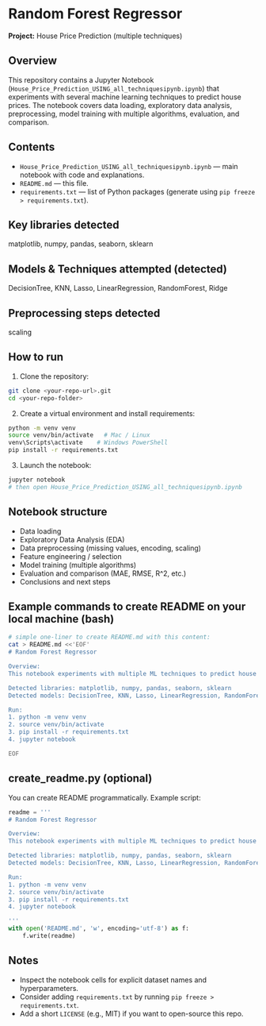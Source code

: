 # Random Forest Regressor

**Project:** House Price Prediction (multiple techniques)

## Overview
This repository contains a Jupyter Notebook (`House_Price_Prediction_USING_all_techniquesipynb.ipynb`) that experiments with several machine learning techniques to predict house prices. The notebook covers data loading, exploratory data analysis, preprocessing, model training with multiple algorithms, evaluation, and comparison.

## Contents
- `House_Price_Prediction_USING_all_techniquesipynb.ipynb` — main notebook with code and explanations.
- `README.md` — this file.
- `requirements.txt` — list of Python packages (generate using `pip freeze > requirements.txt`).

## Key libraries detected
matplotlib, numpy, pandas, seaborn, sklearn

## Models & Techniques attempted (detected)
DecisionTree, KNN, Lasso, LinearRegression, RandomForest, Ridge

## Preprocessing steps detected
scaling

## How to run
1. Clone the repository:
```bash
git clone <your-repo-url>.git
cd <your-repo-folder>
```
2. Create a virtual environment and install requirements:
```bash
python -m venv venv
source venv/bin/activate   # Mac / Linux
venv\Scripts\activate    # Windows PowerShell
pip install -r requirements.txt
```
3. Launch the notebook:
```bash
jupyter notebook
# then open House_Price_Prediction_USING_all_techniquesipynb.ipynb
```

## Notebook structure
- Data loading
- Exploratory Data Analysis (EDA)
- Data preprocessing (missing values, encoding, scaling)
- Feature engineering / selection
- Model training (multiple algorithms)
- Evaluation and comparison (MAE, RMSE, R^2, etc.)
- Conclusions and next steps

## Example commands to create README on your local machine (bash)
```bash
# simple one-liner to create README.md with this content:
cat > README.md <<'EOF'
# Random Forest Regressor

Overview:
This notebook experiments with multiple ML techniques to predict house prices. See the notebook for code and commentary.

Detected libraries: matplotlib, numpy, pandas, seaborn, sklearn
Detected models: DecisionTree, KNN, Lasso, LinearRegression, RandomForest, Ridge

Run:
1. python -m venv venv
2. source venv/bin/activate
3. pip install -r requirements.txt
4. jupyter notebook

EOF
```

## create_readme.py (optional)
You can create README programmatically. Example script:
```python
readme = '''
# Random Forest Regressor

Overview:
This notebook experiments with multiple ML techniques to predict house prices. See the notebook for code and commentary.

Detected libraries: matplotlib, numpy, pandas, seaborn, sklearn
Detected models: DecisionTree, KNN, Lasso, LinearRegression, RandomForest, Ridge

Run:
1. python -m venv venv
2. source venv/bin/activate
3. pip install -r requirements.txt
4. jupyter notebook

'''
with open('README.md', 'w', encoding='utf-8') as f:
    f.write(readme)
```

## Notes
- Inspect the notebook cells for explicit dataset names and hyperparameters.
- Consider adding `requirements.txt` by running `pip freeze > requirements.txt`.
- Add a short `LICENSE` (e.g., MIT) if you want to open-source this repo.
